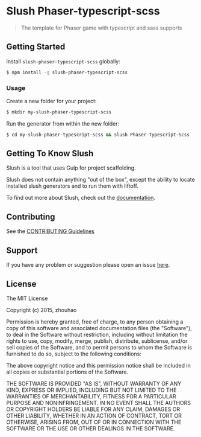 # Slush Phaser-typescript-scss 

> The template for Phaser game with typescript and sass supports


## Getting Started

Install `slush-phaser-typescript-scss` globally:

```bash
$ npm install -g slush-phaser-typescript-scss
```

### Usage

Create a new folder for your project:

```bash
$ mkdir my-slush-phaser-typescript-scss
```

Run the generator from within the new folder:

```bash
$ cd my-slush-phaser-typescript-scss && slush Phaser-Typescript-Scss
```

## Getting To Know Slush

Slush is a tool that uses Gulp for project scaffolding.

Slush does not contain anything "out of the box", except the ability to locate installed slush generators and to run them with liftoff.

To find out more about Slush, check out the [documentation](https://github.com/slushjs/slush).

## Contributing

See the [CONTRIBUTING Guidelines](https://github.com/zhouhao/slush-phaser-typescript-scss/blob/master/CONTRIBUTING.md)

## Support
If you have any problem or suggestion please open an issue [here](https://github.com/zhouhao/slush-phaser-typescript-scss/issues).

## License 

The MIT License

Copyright (c) 2015, zhouhao

Permission is hereby granted, free of charge, to any person
obtaining a copy of this software and associated documentation
files (the "Software"), to deal in the Software without
restriction, including without limitation the rights to use,
copy, modify, merge, publish, distribute, sublicense, and/or sell
copies of the Software, and to permit persons to whom the
Software is furnished to do so, subject to the following
conditions:

The above copyright notice and this permission notice shall be
included in all copies or substantial portions of the Software.

THE SOFTWARE IS PROVIDED "AS IS", WITHOUT WARRANTY OF ANY KIND,
EXPRESS OR IMPLIED, INCLUDING BUT NOT LIMITED TO THE WARRANTIES
OF MERCHANTABILITY, FITNESS FOR A PARTICULAR PURPOSE AND
NONINFRINGEMENT. IN NO EVENT SHALL THE AUTHORS OR COPYRIGHT
HOLDERS BE LIABLE FOR ANY CLAIM, DAMAGES OR OTHER LIABILITY,
WHETHER IN AN ACTION OF CONTRACT, TORT OR OTHERWISE, ARISING
FROM, OUT OF OR IN CONNECTION WITH THE SOFTWARE OR THE USE OR
OTHER DEALINGS IN THE SOFTWARE.

